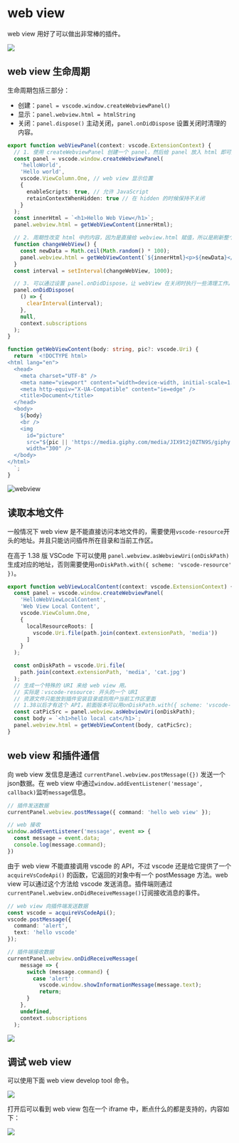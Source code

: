 # web view

web view 用好了可以做出非常棒的插件。

![](images/visualRustEmbedded.gif)


## web view 生命周期

生命周期包括三部分：

- 创建：`panel = vscode.window.createWebviewPanel()`
- 显示：`panel.webview.html = htmlString`
- 关闭：`panel.dispose()` 主动关闭，`panel.onDidDispose` 设置关闭时清理的内容。

```ts
export function webViewPanel(context: vscode.ExtensionContext) {
  // 1. 使用 createWebviewPanel 创建一个 panel，然后给 panel 放入 html 即可展示 web view
  const panel = vscode.window.createWebviewPanel(
    'helloWorld',
    'Hello world',
    vscode.ViewColumn.One, // web view 显示位置
    {
      enableScripts: true, // 允许 JavaScript
      retainContextWhenHidden: true // 在 hidden 的时候保持不关闭
    }
  );
  const innerHtml = `<h1>Hello Web View</h1>`;
  panel.webview.html = getWebViewContent(innerHtml);

  // 2. 周期性改变 html 中的内容，因为是直接给 webview.html 赋值，所以是刷新整个内容
  function changeWebView() {
    const newData = Math.ceil(Math.random() * 100);
    panel.webview.html = getWebViewContent(`${innerHtml}<p>${newData}</p>`);
  }
  const interval = setInterval(changeWebView, 1000);

  // 3. 可以通过设置 panel.onDidDispose，让 webView 在关闭时执行一些清理工作。
  panel.onDidDispose(
    () => {
      clearInterval(interval);
    },
    null,
    context.subscriptions
  );
}

function getWebViewContent(body: string, pic?: vscode.Uri) {
  return `<!DOCTYPE html>
<html lang="en">
  <head>
    <meta charset="UTF-8" />
    <meta name="viewport" content="width=device-width, initial-scale=1.0" />
    <meta http-equiv="X-UA-Compatible" content="ie=edge" />
    <title>Document</title>
  </head>
  <body>
    ${body}
    <br />
    <img
      id="picture"
      src="${pic || 'https://media.giphy.com/media/JIX9t2j0ZTN9S/giphy.gif'}"
      width="300" />
  </body>
</html>
  `;
}
```

![webview](images/webview1.gif)

## 读取本地文件

一般情况下 web view 是不能直接访问本地文件的，需要使用`vscode-resource`开头的地址。并且只能访问插件所在目录和当前工作区。

在高于 1.38 版 VSCode 下可以使用 `panel.webview.asWebviewUri(onDiskPath)` 生成对应的地址，否则需要使用`onDiskPath.with({ scheme: 'vscode-resource' })`。

```ts
export function webViewLocalContent(context: vscode.ExtensionContext) {
  const panel = vscode.window.createWebviewPanel(
    'HelloWebViewLocalContent',
    'Web View Local Content',
    vscode.ViewColumn.One,
    {
      localResourceRoots: [
        vscode.Uri.file(path.join(context.extensionPath, 'media'))
      ]
    }
  );

  const onDiskPath = vscode.Uri.file(
    path.join(context.extensionPath, 'media', 'cat.jpg')
  );
  // 生成一个特殊的 URI 来给 web view 用。
  // 实际是：vscode-resource: 开头的一个 URI
  // 资源文件只能放到插件安装目录或则用户当前工作区里面
  // 1.38以后才有这个 API，前面版本可以用onDiskPath.with({ scheme: 'vscode-resource' });
  const catPicSrc = panel.webview.asWebviewUri(onDiskPath);
  const body = `<h1>hello local cat</h1>`;
  panel.webview.html = getWebViewContent(body, catPicSrc);
}
```

## web view 和插件通信

向 web view 发信息是通过 `currentPanel.webview.postMessage({})` 发送一个json数据。在 web view 中通过`window.addEventListener('message', callback)`监听`message`信息。

```ts
// 插件发送数据
currentPanel.webview.postMessage({ command: 'hello web view' });

// web 接收
window.addEventListener('message', event => {
  const message = event.data;
  console.log(message.command);
})
```

由于 web view 不能直接调用 vscode 的 API，不过 vscode 还是给它提供了一个 `acquireVsCodeApi()` 的函数，它返回的对象中有一个 postMessage 方法。web view 可以通过这个方法给 vscode 发送消息。插件端则通过`currentPanel.webview.onDidReceiveMessage()`订阅接收消息的事件。

```ts
// web view 向插件端发送数据
const vscode = acquireVsCodeApi();
vscode.postMessage({
  command: 'alert',
  text: 'hello vscode'
});

// 插件端接收数据
currentPanel.webview.onDidReceiveMessage(
    message => {
      switch (message.command) {
        case 'alert':
          vscode.window.showInformationMessage(message.text);
          return;
      }
    },
    undefined,
    context.subscriptions
  );
```

![](images/webview_develop_tool.png)

## 调试 web view

可以使用下面 web view develop tool 命令。

![](images/webview_develop_tool.png)

打开后可以看到 web view 包在一个 iframe 中，断点什么的都是支持的，内容如下：

![](images/webview_html.png)
